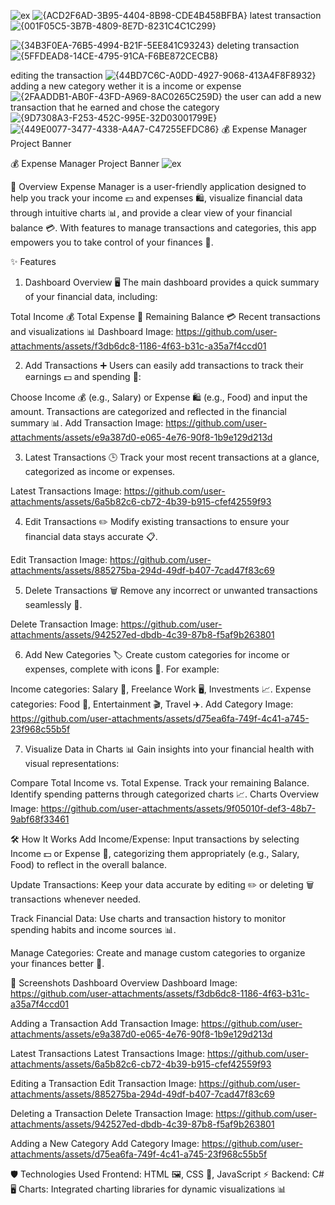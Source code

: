 ![ex](https://github.com/user-attachments/assets/8c64de86-c52e-4b77-bae3-429194089375)
![{ACD2F6AD-3B95-4404-8B98-CDE4B458BFBA}](https://github.com/user-attachments/assets/9f05010f-def3-48b7-9ec7-9abf68f33461)
latest transaction ![{001F05C5-3B7B-4809-8E7D-8231C4C1C299}](https://github.com/user-attachments/assets/6a5b82c6-cb72-4b39-b915-cfef42559f93)

![{34B3F0EA-76B5-4994-B21F-5EE841C93243}](https://github.com/user-attachments/assets/3862a9f2-5a19-465b-aeba-4ebaeeda9523)
deleting transaction![{5FFDEAD8-14CE-4795-91CA-F6BE872CECB8}](https://github.com/user-attachments/assets/942527ed-dbdb-4c39-87b8-f5af9b263801)

editing the transaction ![{44BD7C6C-A0DD-4927-9068-413A4F8F8932}](https://github.com/user-attachments/assets/885275ba-294d-49df-b407-7cad47f83c69)
adding a new category wether it is a income or expense ![{2FAADDB1-AB0F-43FD-A969-8AC0265C259D}](https://github.com/user-attachments/assets/d75ea6fa-749f-4c41-a745-23f968c55b5f)
the user can add a new transaction that he earned and chose the category ![{9D7308A3-F253-452C-995E-32D03001799E}](https://github.com/user-attachments/assets/e9a387d0-e065-4e76-90f8-1b9e129d213d)
![{449E0077-3477-4338-A4A7-C47255EFDC86}](https://github.com/user-attachments/assets/f3db6dc8-1186-4f63-b31c-a35a7f4ccd01)
💰 Expense Manager
Project Banner

💰 Expense Manager
Project Banner
![ex](https://github.com/user-attachments/assets/8c64de86-c52e-4b77-bae3-429194089375)

🌟 Overview
Expense Manager is a user-friendly application designed to help you track your income 💵 and expenses 🛍️, visualize financial data through intuitive charts 📊, and provide a clear view of your financial balance 💳. With features to manage transactions and categories, this app empowers you to take control of your finances 💼.

✨ Features
1. Dashboard Overview 🖥️
The main dashboard provides a quick summary of your financial data, including:

Total Income 💰
Total Expense 🛒
Remaining Balance 💳
Recent transactions and visualizations 📊
Dashboard Image: https://github.com/user-attachments/assets/f3db6dc8-1186-4f63-b31c-a35a7f4ccd01

2. Add Transactions ➕
Users can easily add transactions to track their earnings 💵 and spending 🛒:

Choose Income 💰 (e.g., Salary) or Expense 🛍️ (e.g., Food) and input the amount.
Transactions are categorized and reflected in the financial summary 📊.
Add Transaction Image: https://github.com/user-attachments/assets/e9a387d0-e065-4e76-90f8-1b9e129d213d

3. Latest Transactions 🕒
Track your most recent transactions at a glance, categorized as income or expenses.

Latest Transactions Image: https://github.com/user-attachments/assets/6a5b82c6-cb72-4b39-b915-cfef42559f93

4. Edit Transactions ✏️
Modify existing transactions to ensure your financial data stays accurate 📋.

Edit Transaction Image: https://github.com/user-attachments/assets/885275ba-294d-49df-b407-7cad47f83c69

5. Delete Transactions 🗑️
Remove any incorrect or unwanted transactions seamlessly 🧹.

Delete Transaction Image: https://github.com/user-attachments/assets/942527ed-dbdb-4c39-87b8-f5af9b263801

6. Add New Categories 🏷️
Create custom categories for income or expenses, complete with icons 🎨. For example:

Income categories: Salary 💼, Freelance Work 🖥️, Investments 📈.
Expense categories: Food 🍔, Entertainment 🎬, Travel ✈️.
Add Category Image: https://github.com/user-attachments/assets/d75ea6fa-749f-4c41-a745-23f968c55b5f

7. Visualize Data in Charts 📊
Gain insights into your financial health with visual representations:

Compare Total Income vs. Total Expense.
Track your remaining Balance.
Identify spending patterns through categorized charts 📈.
Charts Overview Image: https://github.com/user-attachments/assets/9f05010f-def3-48b7-9abf68f33461

🛠️ How It Works
Add Income/Expense:
Input transactions by selecting Income 💵 or Expense 🛒, categorizing them appropriately (e.g., Salary, Food) to reflect in the overall balance.

Update Transactions:
Keep your data accurate by editing ✏️ or deleting 🗑️ transactions whenever needed.

Track Financial Data:
Use charts and transaction history to monitor spending habits and income sources 📊.

Manage Categories:
Create and manage custom categories to organize your finances better 🧾.

📸 Screenshots
Dashboard Overview
Dashboard Image: https://github.com/user-attachments/assets/f3db6dc8-1186-4f63-b31c-a35a7f4ccd01

Adding a Transaction
Add Transaction Image: https://github.com/user-attachments/assets/e9a387d0-e065-4e76-90f8-1b9e129d213d

Latest Transactions
Latest Transactions Image: https://github.com/user-attachments/assets/6a5b82c6-cb72-4b39-b915-cfef42559f93

Editing a Transaction
Edit Transaction Image: https://github.com/user-attachments/assets/885275ba-294d-49df-b407-7cad47f83c69

Deleting a Transaction
Delete Transaction Image: https://github.com/user-attachments/assets/942527ed-dbdb-4c39-87b8-f5af9b263801

Adding a New Category
Add Category Image: https://github.com/user-attachments/assets/d75ea6fa-749f-4c41-a745-23f968c55b5f

🛡️ Technologies Used
Frontend: HTML 🖼️, CSS 🎨, JavaScript ⚡
Backend: C# 🖥️
Charts: Integrated charting libraries for dynamic visualizations 📊
